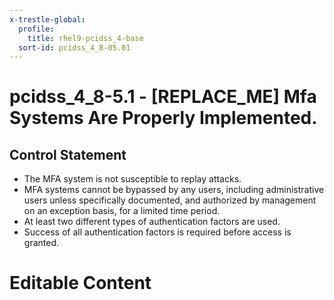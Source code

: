 ```yaml
---
x-trestle-global:
  profile:
    title: rhel9-pcidss_4-base
  sort-id: pcidss_4_8-05.01
---
```


# pcidss_4_8-5.1 - \[REPLACE_ME\] Mfa Systems Are Properly Implemented.

## Control Statement

- The MFA system is not susceptible to replay attacks.
- MFA systems cannot be bypassed by any users, including administrative users unless
specifically documented, and authorized by management on an exception basis, for a limited
time period.
- At least two different types of authentication factors are used.
- Success of all authentication factors is required before access is granted.

# Editable Content

<!-- Make additions and edits below -->
<!-- The above represents the contents of the control as received by the profile, prior to additions. -->
<!-- If the profile makes additions to the control, they will appear below. -->
<!-- The above markdown may not be edited but you may edit the content below, and/or introduce new additions to be made by the profile. -->
<!-- If there is a yaml header at the top, parameter values may be edited. Use --set-parameters to incorporate the changes during assembly. -->
<!-- The content here will then replace what is in the profile for this control, after running profile-assemble. -->
<!-- The current profile has no added parts for this control, but you may add new ones here. -->
<!-- Each addition must have a heading either of the form ## Control my_addition_name -->
<!-- or ## Part a. (where the a. refers to one of the control statement labels.) -->
<!-- "## Control" parts are new parts added after the statement part. -->
<!-- "## Part" parts are new parts added into the top-level statement part with that label. -->
<!-- Subparts may be added with nested hash levels of the form ### My Subpart Name -->
<!-- underneath the parent ## Control or ## Part being added -->
<!-- See https://oscal-compass.github.io/compliance-trestle/tutorials/ssp_profile_catalog_authoring/ssp_profile_catalog_authoring for guidance. -->
